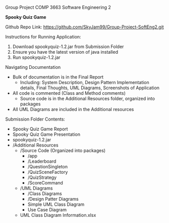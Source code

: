 Group Project COMP 3663 Software Engineering 2

**Spooky Quiz Game**

Github Repo Link: https://github.com/SkyJam99/Group-Project-SoftEng2.git

Instructions for Running Application:
1. Download spookyquiz-1.2.jar from Submission Folder
2. Ensure you have the latest version of java installed
3. Run spookyquiz-1.2.jar

Navigating Documentation
- Bulk of documentation is in the Final Report
  - Including: System Description, Design Pattern Implementation details, Final Thoughts, UML Diagrams, Screenshots of Application
- All code is commented (Class and Method comments)
  - Source code is in the Additional Resources folder, organized into packages
- All UML Diagrams are included in the Additional resources

Submission Folder Contents:
- Spooky Quiz Game Report
- Spooky Quiz Game Presentation
- spookyquiz-1.2.jar
- /Additional Resources
  - /Source Code  (Organized into packages)
    - /app
    - /Leaderboard
    - /QuestionSingleton
    - /QuizSceneFactory
    - /QuizStrategy
    - /ScoreCommand
  - /UML Diagrams
    - /Class Diagrams
    - /Design Patter Diagrams
    - Simple UML Class Diagram
    - Use Case Diagram
  - UML Class Diagram Information.xlsx


